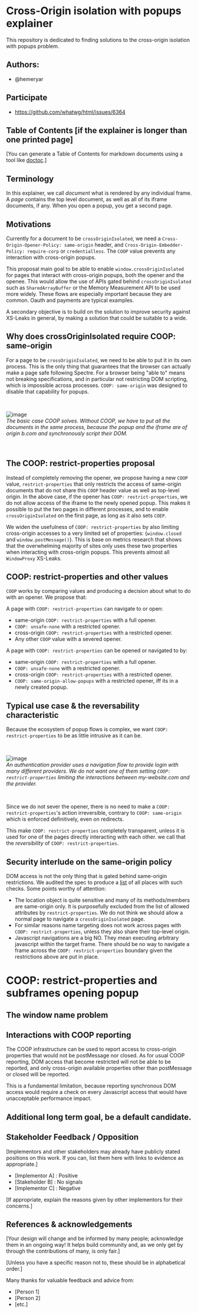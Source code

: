# Cross-Origin isolation with popups explainer

This repository is dedicated to finding solutions to the cross-origin isolation with popups problem.

## Authors:
- @hemeryar

## Participate
- https://github.com/whatwg/html/issues/6364

## Table of Contents [if the explainer is longer than one printed page]

[You can generate a Table of Contents for markdown documents using a tool like [doctoc](https://github.com/thlorenz/doctoc).]

<!-- START doctoc generated TOC please keep comment here to allow auto update -->
<!-- END doctoc generated TOC please keep comment here to allow auto update -->


## Terminology
In this explainer, we call _document_ what is rendered by any individual frame. A _page_ contains the top level document, as well as all of its iframe documents, if any. When you open a popup, you get a second page.

## Motivations
Currently for a document to be `crossOriginIsolated`, we need a `Cross-Origin-Opener-Policy: same-origin` header, and `Cross-Origin-Embedder-Policy: require-corp` or `credentialless`. The `COOP` value prevents any interaction with cross-origin popups.

This proposal main goal to be able to enable `window.crossOriginIsolated` for pages that interact with cross-origin popups, both the opener and the openee. This would allow the use of APIs gated behind `crossOriginIsolated` such as `SharedArrayBuffer` or the Memory Measurement API to be used more widely. These flows are especially important because they are common. Oauth and payments are typical examples.

A secondary objective is to build on the solution to improve security against XS-Leaks in general, by making a solution that could be suitable to a wide.

## Why does crossOriginIsolated require COOP: same-origin
For a page to be `crossOriginIsolated`, we need to be able to put it in its own process. This is the only thing that guarantees that the browser can actually make a page safe following Spectre. For a browser being "able to" means not breaking specifications, and in particular not restricting DOM scripting, which is impossible across processes. `COOP: same-origin` was designed to disable that capability for popups.

</br>

![image](resources/coop_basic_issue.png)  
_The basic case COOP solves. Without COOP, we have to put all the documents in the same process, because the popup and the iframe are of origin b.com and synchronously script their DOM._

</br>

## The COOP: restrict-properties proposal
Instead of completely removing the opener, we propose having a new `COOP` value, `restrict-properties` that only restricts the access of same-origin documents that do not share this `COOP` header value as well as top-level origin. In the above case, if the opener has `COOP: restrict-properties`, we do not allow access of the iframe to the newly opened popup. This makes it possible to put the two pages in different processes, and to enable `crossOriginIsolated` on the first page, as long as it also sets `COEP`.

We widen the usefulness of `COOP: restrict-properties` by also limiting cross-origin accesses to a very limited set of properties: {`window.closed` and `window.postMessage()`}. This is base on metrics research that shows that the overwhelming majority of sites only uses these two properties when interacting with cross-origin popups. This prevents almost all `WindowProxy` XS-Leaks.

## COOP: restrict-properties and other values
`COOP` works by comparing values and producing a decision about what to do with an opener. We propose that:

A page with `COOP: restrict-properties` can navigate to or open:
* same-origin `COOP: restrict-properties` with a full opener.
* `COOP: unsafe-none` with a restricted opener.
* cross-origin `COOP: restrict-properties` with a restricted opener.
* Any other `COOP` value with a severed opener.

A page with `COOP: restrict-properties` can be opened or navigated to by:
* same-origin `COOP: restrict-properties` with a full opener.
* `COOP: unsafe-none` with a restricted opener.
* cross-origin `COOP: restrict-properties` with a restricted opener.
* `COOP: same-origin-allow-popups` with a restricted opener, iff its in a newly created popup.

## Typical use case & the reversability characteristic
Because the ecosystem of popup flows is complex, we want `COOP: restrict-properties` to be as little intrusive as it can be.

</br>

![image](resources/auth_provider_flow.png)  
_An authentication provider uses a navigation flow to provide login with many different providers. We do not want one of them setting `COOP: restrict-properties` limiting the interactions between my-website.com and the provider._

</br>

Since we do not sever the opener, there is no need to make a `COOP: restrict-properties`'s action irreversible, contrary to `COOP: same-origin` which is enforced definitively, even on redirects.

This make `COOP: restrict-properties` completely transparent, unless it is used for one of the pages directly interacting with each other. we call that the _reversibility_ of `COOP: restrict-properties`.

## Security interlude on the same-origin policy
DOM access is not the only thing that is gated behind same-origin restrictions. We audited the spec to produce a [list](https://docs.google.com/spreadsheets/d/1e6LakHSKTD22XEYfULUJqUZEdLnzynMaZCefUe1zlRc/) of all places with such checks. Some points worthy of attention:

* The location object is quite sensitive and many of its methods/members are same-origin only. It is purposefully excluded from the list of allowed attributes by `restrict-properties`. We do not think we should allow a normal page to navigate a `crossOriginIsolated` page.
* For similar reasons name targeting does not work across pages with `COOP: restrict-properties`, unless they also share their top-level origin.
* Javascript navigations are a big NO. They mean executing arbitrary javascript within the target frame. There should be no way to navigate a frame across the `COOP: restrict-properties` boundary given the restrictions above are put in place.

# COOP: restrict-properties and subframes opening popup

## The window name problem


## Interactions with COOP reporting
The COOP infrastructure can be used to report access to cross-origin properties that would not be postMessage nor closed. As for usual COOP reporting, DOM access that become restricted will not be able to be reported, and only cross-origin available properties other than postMessage or closed will be reported.

This is a fundamental limitation, because reporting synchronous DOM access would require a check on every Javascript access that would have unacceptable performance impact.

## Additional long term goal, be a default candidate.


## Stakeholder Feedback / Opposition

[Implementors and other stakeholders may already have publicly stated positions on this work. If you can, list them here with links to evidence as appropriate.]

- [Implementor A] : Positive
- [Stakeholder B] : No signals
- [Implementor C] : Negative

[If appropriate, explain the reasons given by other implementors for their concerns.]

## References & acknowledgements

[Your design will change and be informed by many people; acknowledge them in an ongoing way! It helps build community and, as we only get by through the contributions of many, is only fair.]

[Unless you have a specific reason not to, these should be in alphabetical order.]

Many thanks for valuable feedback and advice from:

- [Person 1]
- [Person 2]
- [etc.]

